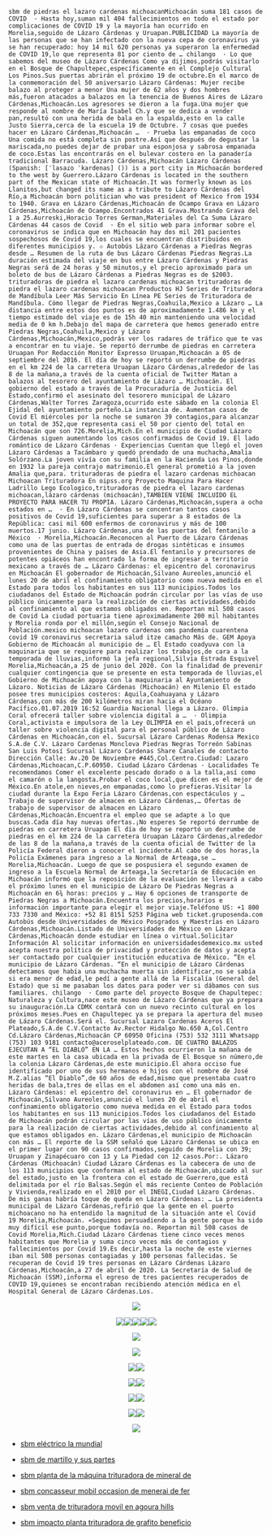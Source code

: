 
```
sbm de piedras el lazaro cardenas michoacanMichoacán suma 181 casos de COVID  · Hasta hoy,suman mil 404 fallecimientos en todo el estado por complicaciones de COVID 19 y la mayoría han ocurrido en Morelia,seguido de Lázaro Cárdenas y Uruapan.PUBLICIDAD La mayoría de las personas que se han infectado con la nueva cepa de coronavirus ya se han recuperado: hoy 14 mil 620 personas ya superaron la enfermedad de COVID 19,lo que representa 81 por ciento de … chilango  · Lo que sabemos del museo de Lázaro Cárdenas Como ya dijimos,podrás visitarlo en el Bosque de Chapultepec,específicamente en el Complejo Cultural Los Pinos.Sus puertas abrirán el próximo 19 de octubre.En el marco de la conmemoración del 50 aniversario Lázaro Cárdenas: Mujer recibe balazo al proteger a menor Una mujer de 62 años y dos hombres más,fueron atacados a balazos en la tenencia de Buenos Aires de Lázaro Cárdenas,Michoacán.Los agresores se dieron a la fuga.Una mujer que responde al nombre de María Isabel Ch.y que se dedica a vender pan,resultó con una herida de bala en la espalda,esto en la calle Justo Sierra,cerca de la escuela 19 de Octubre. 7 cosas que puedes hacer en Lázaro Cárdenas,Michoacán …  · Prueba las empanadas de coco Una comida no está completa sin postre.Así que después de degustar la mariscada,no puedes dejar de probar una esponjosa y sabrosa empanada de coco.Estas las encontrarás en el bulevar costero en la panadería tradicional Barracuda. Lázaro Cárdenas,Michoacán Lázaro Cárdenas (Spanish: [ˈlasaɾo ˈkardenas] ()) is a port city in Michoacán bordered to the west by Guerrero.Lázaro Cárdenas is located in the southern part of the Mexican state of Michoacán.It was formerly known as Los Llanitos,but changed its name as a tribute to Lázaro Cárdenas del Río,a Michoacán born politician who was president of Mexico from 1934 to 1940. Grava en Lázaro Cárdenas,Michoacán de Ocampo Grava en Lázaro Cárdenas,Michoacán de Ocampo.Encontrados 41 Grava.Mostrando Grava del 1 a 25.Aurreski,Horacio Torres German,Materiales del Ca Suma Lázaro Cárdenas 44 casos de Covid  · En el sitio web para informar sobre el coronavirus se indica que en Michoacán hay dos mil 201 pacientes sospechosos de Covid 19,los cuales se encuentran distribuidos en diferentes municipios y. ๏ Autobús Lázaro Cárdenas a Piedras Negras desde … Resumen de la ruta de bus Lázaro Cárdenas Piedras Negras.La duración estimada del viaje en bus entre Lázaro Cárdenas y Piedras Negras será de 24 horas y 50 minutos,y el precio aproximado para un boleto de bus de Lázaro Cárdenas a Piedras Negras es de $2003. trituradoras de piedra el lazaro cardenas michoacan trituradoras de piedra el lazaro cardenas michoacan Productos HJ Series de Trituradora de Mandíbula Leer Más Servicio En Línea PE Series de Trituradora de Mandíbula. Cómo llegar de Piedras Negras,Coahuila,Mexico a Lázaro … La distancia entre estos dos puntos es de aproximadamente 1.486 km y el tiempo estimado del viaje es de 15h 40 min manteniendo una velocidad media de 0 km h.Debajo del mapa de carretera que hemos generado entre Piedras Negras,Coahuila,Mexico y Lázaro Cárdenas,Michoacán,Mexico,podrás ver los radares de tráfico que te vas a encontrar en tu viaje. Se reportó derrumbe de piedras en carretera Uruapan Por Redacción Monitor Expresso Uruapan,Michoacán a 05 de septiembre del 2016. El día de hoy se reportó un derrumbe de piedras en el km 224 de la carretera Uruapan Lázaro Cárdenas,alrededor de las 8 de la mañana,a través de la cuenta oficial de Twitter Matan a balazos al tesorero del ayuntamiento de Lázaro … Michoacán. El gobierno del estado a través de la Procuraduría de Justicia del Estado,confirmó el asesinato del tesorero municipal de Lázaro Cárdenas,Walter Torres Zaragoza,ocurrido este sábado en la colonia El Ejidal del ayuntamiento porteño.La instancia de. Aumentan casos de Covid El miércoles por la noche se sumaron 39 contagios,para alcanzar un total de 352,que representa casi el 50 por ciento del total en Michoacán que son 726.Morelia,Mich.En el municipio de Ciudad Lázaro Cárdenas siguen aumentando los casos confirmados de Covid 19. El lado romántico de Lázaro Cárdenas · Experiencias Cuentan que llegó el joven Lázaro Cárdenas a Tacámbaro y quedó prendado de una muchacha,Amalia Solórzano.La joven vivía con su familia en la Hacienda Los Pinos,donde en 1932 la pareja contrajo matrimonio.El general prometió a la joven Amalia que,para. trituradoras de piedra el lazaro cardenas michoacan Michoacan Trituradora En oipss.org Proyecto Maquina Para Hacer Ladrillo Lego Ecologico,trituradoras de piedra el lazaro cardenas michoacan,lázaro cárdenas (michoacán),TAMBIEN VIENE INCLUIDO EL PROYECTO PARA HACER TU PROPIA. Lázaro Cárdenas,Michoacán,supera a ocho estados en …  · En Lázaro Cárdenas se concentran tantos casos positivos de Covid 19,suficientes para superar a 8 estados de la República: casi mil 600 enfermos de coronavirus y más de 100 muertos.17 junio. Lázaro Cárdenas,una de las puertas del fentanilo a México  · Morelia,Michoacán.Reconocen al Puerto de Lázaro Cárdenas como una de las puertas de entrada de drogas sintéticas e insumos provenientes de China y países de Asia.El fentanilo y precursores de potentes opiáceos han encontrado la forma de ingresar a territorio mexicano a través de … Lázaro Cárdenas: el epicentro del coronavirus en Michoacán El gobernador de Michoacán,Silvano Aureoles,anunció el lunes 20 de abril el confinamiento obligatorio como nueva medida en el Estado para todos los habitantes en sus 113 municipios.Todos los ciudadanos del Estado de Michoacán podrán circular por las vías de uso público únicamente para la realización de ciertas actividades,debido al confinamiento al que estamos obligados en. Reportan mil 508 casos de Covid La ciudad portuaria tiene aproximadamente 200 mil habitantes y Morelia ronda por el millón,según el Consejo Nacional de Población.mexico michoacan lazaro cardenas oms pandemia cuarentena covid 19 coronavirus secretaria salud itze camacho Más de. GEM Apoya Gobierno de Michoacán al municipio de … El Estado coadyuva con la maquinaria que se requiere para realizar los trabajos,de cara a la temporada de lluvias,informó la jefa regional,Silvia Estrada Esquivel Morelia,Michoacán,a 25 de junio del 2020. Con la finalidad de prevenir cualquier contingencia que se presente en esta temporada de lluvias,el Gobierno de Michoacán apoya con la maquinaria al Ayuntamiento de Lázaro. Noticias de Lázaro Cárdenas (Michoacán) en Milenio El estado posee tres municipios costeros: Aquila,Coahuayana y Lázaro Cárdenas,con más de 200 kilómetros miran hacia el Océano Pacífico.01.07.2019 16:52 Guardia Nacional llega a Lázaro. Olimpia Coral ofrecerá taller sobre violencia digital a …  · Olimpia Coral,activista e impulsora de la Ley OLIMPIA en el país,ofrecerá un taller sobre violencia digital para el personal público de Lázaro Cárdenas en Michoacán,con el. Sucursal Lázaro Cardenas Rodensa Mexico S.A.de C.V. Lázaro Cardenas Monclova Piedras Negras Torreón Sabinas San Luis Potosí Sucursal Lázaro Cardenas Share Canales de contacto Dirección Calle: Av.20 De Noviembre #445,Col.Centro.Ciudad: Lazaro Cárdenas,Michoacan,C.P.60950. Ciudad Lázaro Cárdenas · Localidades Te recomendamos Comer el excelente pescado dorado o a la talla,así como el camarón o la langosta.Probar el coco local,que dicen es el mejor de México.En atole,en nieves,en empanadas,como lo prefieras.Visitar la ciudad durante la Expo Feria Lázaro Cárdenas,con espectáculos y … Trabajo de supervisor de almacen en Lázaro Cárdenas,… Ofertas de trabajo de supervisor de almacen en Lázaro Cárdenas,Michoacán.Encuentra el empleo que se adapte a lo que buscas.Cada día hay nuevas ofertas.¡No esperes Se reportó derrumbe de piedras en carretera Uruapan El día de hoy se reportó un derrumbe de piedras en el km 224 de la carretera Uruapan Lázaro Cárdenas,alrededor de las 8 de la mañana,a través de la cuenta oficial de Twitter de la Policía Federal dieron a conocer el incidente.Al cabo de dos horas,la Policía Exámenes para ingreso a la Normal de Arteaga,se … Morelia,Michoacán. Luego de que se pospusiera el segundo examen de ingreso a la Escuela Normal de Arteaga,la Secretaría de Educación en Michoacán informó que la reposición de la evaluación se llevará a cabo el próximo lunes en el municipio de Lázaro De Piedras Negras a Michoacán en 6¾ horas: precios y … Hay 6 opciones de transporte de Piedras Negras a Michoacán.Encuentra los precios,horarios e información importante para elegir el mejor viaje.Teléfono US: +1 800 733 7330 and México: +52 81 8151 5253 Página web ticket.gruposenda.com Autobús desde Universidades de México Posgrados y Maestrías en Lázaro Cárdenas,Michoacán.Listado de Universidades de México en Lázaro Cárdenas,Michoacán donde estudiar en línea o virtual.Solicitar Información Al solicitar información en universidadesdemexico.mx usted acepta nuestra política de privacidad y protección de datos y acepta ser contactado por cualquier institución educativa de México. “En el municipio de Lázaro Cárdenas. “En el municipio de Lázaro Cárdenas detectamos que había una muchacha muerta sin identificar,no se sabía si era menor de edad,le pedí a gente allá de la Fiscalía (General del Estado) que si me pasaban los datos para poder ver si dábamos con sus familiares. chilango  · Como parte del proyecto Bosque de Chapultepec: Naturaleza y Cultura,nace este museo de Lázaro Cárdenas que ya prepara su inauguración.La CDMX contará con un nuevo recinto cultural en los próximos meses.Pues en Chapultepec ya se prepara la apertura del museo de Lázaro Cárdenas.Será el. Sucursal Lazaro Cardenas Aceros El Plateado,S.A.de C.V.Contacto Av.Rector Hidalgo No.650 A,Col.Centro Cd.Lázaro Cárdenas,Michoacán CP 60950 Oficina (753) 532 3111 Whatsapp (753) 103 9181 contacto@aceroselplateado.com. DE CUATRO BALAZOS EJECUTAN A “EL DIABLO” EN LA … Estos hechos ocurrieron la mañana de este martes en la casa ubicada en la privada de El Bosque sn número,de la colonia Lázaro Cárdenas,de este municipio.El ahora occiso fue identificado por uno de sus hermanos e hijos con el nombre de José M.Z.alias “El Diablo”,de 60 años de edad,mismo que presentaba cuatro heridas de bala,tres de ellas en el abdomen así como una más en. Lázaro Cárdenas: el epicentro del coronavirus en … El gobernador de Michoacán,Silvano Aureoles,anunció el lunes 20 de abril el confinamiento obligatorio como nueva medida en el Estado para todos los habitantes en sus 113 municipios.Todos los ciudadanos del Estado de Michoacán podrán circular por las vías de uso público únicamente para la realización de ciertas actividades,debido al confinamiento al que estamos obligados en. Lázaro Cárdenas,el municipio de Michoacán con más … El reporte de la SSM señaló que Lázaro Cárdenas se ubica en el primer lugar con 90 casos confirmados,seguido de Morelia con 39; Uruapan y Zinapécuaro con 13 y La Piedad con 12 casos.Por:. Lázaro Cárdenas (Michoacán) Ciudad Lázaro Cárdenas es la cabecera de uno de los 113 municipios que conforman al estado de Michoacán,ubicado al sur del estado,justo en la frontera con el estado de Guerrero,que está delimitada por el río Balsas.Según el más reciente Conteo de Población y Vivienda,realizado en el 2010 por el INEGI,Ciudad Lázaro Cárdenas. De mis ganas habría toque de queda en Lázaro Cárdenas: … La presidenta municipal de Lázaro Cárdenas,refirió que la gente en el puerto michoacano no ha entendido la magnitud de la situación ante el Covid 19 Morelia,Michoacán. «Seguimos persuadiendo a la gente porque ha sido muy difícil ese punto,porque todavía no. Reportan mil 508 casos de Covid Morelia,Mich.Ciudad Lázaro Cárdenas tiene cinco veces menos habitantes que Morelia y suma cinco veces más de contagios y fallecimientos por Covid 19.Es decir,hasta la noche de este viernes iban mil 508 personas contagiadas y 100 personas fallecidas. Se recuperan de Covid 19 tres personas en Lázaro Cárdenas Lázaro Cárdenas,Michoacán,a 27 de abril de 2020. La Secretaría de Salud de Michoacán (SSM),informa el egreso de tres pacientes recuperados de COVID 19,quienes se encontraban recibiendo atención médica en el Hospital General de Lázaro Cárdenas.Los. 
```

<div align="center">

<a href="https://es-crusher.shibang-china.com/github&k=sbm+de+piedras+el+lazaro+cardenas+michoacan"><img src="https://static.shibang-china.com/es/crusher/logo.jpg"></a>

<a href="https://es-crusher.shibang-china.com/github&k=sbm+de+piedras+el+lazaro+cardenas+michoacan"><img src="https://static.shibang-china.com/es/crusher/index.jpg"></a><a href="https://es-crusher.shibang-china.com/material.htmlgithub&k=sbm+de+piedras+el+lazaro+cardenas+michoacan"><img src="https://static.shibang-china.com/es/crusher/material.jpg"></a><a href="https://es-crusher.shibang-china.com/application.htmlgithub&k=sbm+de+piedras+el+lazaro+cardenas+michoacan"><img src="https://static.shibang-china.com/es/crusher/application.jpg"></a><a href="https://es-crusher.shibang-china.com/aboutus.htmlgithub&k=sbm+de+piedras+el+lazaro+cardenas+michoacan"><img src="https://static.shibang-china.com/es/crusher/aboutus.jpg"></a><a href="https://es-crusher.shibang-china.com/contact.htmlgithub&k=sbm+de+piedras+el+lazaro+cardenas+michoacan"><img src="https://static.shibang-china.com/es/crusher/contact.jpg"></a>

<a href="https://es-crusher.shibang-china.com/github&k=sbm+de+piedras+el+lazaro+cardenas+michoacan"><img src="https://static.shibang-china.com/es/crusher/banner.jpg"></a>

<a href="https://swt.shibang-china.com/github&k=sbm+de+piedras+el+lazaro+cardenas+michoacan"><img src="https://static.shibang-china.com/es/crusher/text.jpg"></a>

<a href="https://swt.shibang-china.com/github&k=sbm+de+piedras+el+lazaro+cardenas+michoacan"><img src="https://static.shibang-china.com/es/crusher/chat.jpg"></a><a href="https://es-crusher.shibang-china.com/contact.htmlgithub&k=sbm+de+piedras+el+lazaro+cardenas+michoacan"><img src="https://static.shibang-china.com/es/crusher/message.jpg"></a>

<a href="https://es-crusher.shibang-china.com/products/pe.htmlgithub&k=sbm+de+piedras+el+lazaro+cardenas+michoacan"><img src="https://static.shibang-china.com/es/crusher/pe.jpg"></a><a href="https://es-crusher.shibang-china.com/products/pf.htmlgithub&k=sbm+de+piedras+el+lazaro+cardenas+michoacan"><img src="https://static.shibang-china.com/es/crusher/pf.jpg"></a>

<a href="https://es-crusher.shibang-china.com/products/hpt.htmlgithub&k=sbm+de+piedras+el+lazaro+cardenas+michoacan"><img src="https://static.shibang-china.com/es/crusher/hpt.jpg"></a><a href="https://es-crusher.shibang-china.com/products/vsi.htmlgithub&k=sbm+de+piedras+el+lazaro+cardenas+michoacan"><img src="https://static.shibang-china.com/es/crusher/vsi.jpg"></a>

<a href="https://es-crusher.shibang-china.com/products/klv.htmlgithub&k=sbm+de+piedras+el+lazaro+cardenas+michoacan"><img src="https://static.shibang-china.com/es/crusher/klv.jpg"></a><a href="https://es-crusher.shibang-china.com/products/portable.htmlgithub&k=sbm+de+piedras+el+lazaro+cardenas+michoacan"><img src="https://static.shibang-china.com/es/crusher/portable.jpg"></a>

<a href="https://swt.shibang-china.com/github&k=sbm+de+piedras+el+lazaro+cardenas+michoacan"><img src="https://static.shibang-china.com/es/crusher/case.jpg"></a>

</div>


* [sbm eléctrico la mundial](sbm%20el%C3%A9ctrico%20la%20mundial.md)

* [sbm de martillo y sus partes](sbm%20de%20martillo%20y%20sus%20partes.md)

* [sbm planta de la máquina trituradora de mineral de](sbm%20planta%20de%20la%20m%C3%A1quina%20trituradora%20de%20mineral%20de.md)

* [sbm concasseur mobil occasion de menerai de fer](sbm%20concasseur%20mobil%20occasion%20de%20menerai%20de%20fer.md)

* [sbm venta de trituradora movil en agoura hills](sbm%20venta%20de%20trituradora%20movil%20en%20agoura%20hills.md)

* [sbm impacto planta trituradora de grafito beneficio](sbm%20impacto%20planta%20trituradora%20de%20grafito%20beneficio.md)
